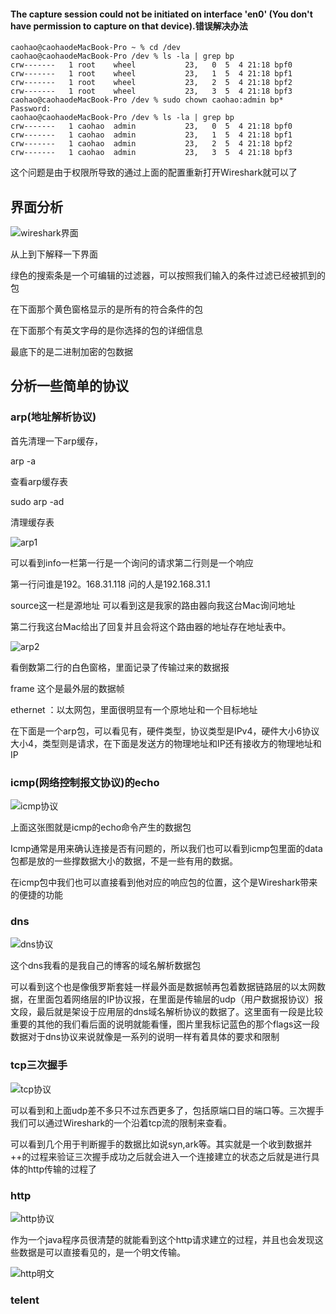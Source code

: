 #### The capture session could not be initiated on interface 'en0' (You don't have permission to capture on that device).错误解决办法

```
caohao@caohaodeMacBook-Pro ~ % cd /dev
caohao@caohaodeMacBook-Pro /dev % ls -la | grep bp
crw-------   1 root    wheel           23,   0  5  4 21:18 bpf0
crw-------   1 root    wheel           23,   1  5  4 21:18 bpf1
crw-------   1 root    wheel           23,   2  5  4 21:18 bpf2
crw-------   1 root    wheel           23,   3  5  4 21:18 bpf3
caohao@caohaodeMacBook-Pro /dev % sudo chown caohao:admin bp*
Password:
caohao@caohaodeMacBook-Pro /dev % ls -la | grep bp
crw-------   1 caohao  admin           23,   0  5  4 21:18 bpf0
crw-------   1 caohao  admin           23,   1  5  4 21:18 bpf1
crw-------   1 caohao  admin           23,   2  5  4 21:18 bpf2
crw-------   1 caohao  admin           23,   3  5  4 21:18 bpf3
```

这个问题是由于权限所导致的通过上面的配置重新打开Wireshark就可以了

## 界面分析

![wireshark界面](image/wireshark界面.png)

从上到下解释一下界面

绿色的搜索条是一个可编辑的过滤器，可以按照我们输入的条件过滤已经被抓到的包

在下面那个黄色窗格显示的是所有的符合条件的包

在下面那个有英文字母的是你选择的包的详细信息

最底下的是二进制加密的包数据

## 分析一些简单的协议

### arp(地址解析协议)

首先清理一下arp缓存，

arp -a

查看arp缓存表

sudo arp -ad

清理缓存表

![arp1](image/arp1.png)

可以看到info一栏第一行是一个询问的请求第二行则是一个响应

第一行问谁是192。168.31.118 问的人是192.168.31.1

source这一栏是源地址 可以看到这是我家的路由器向我这台Mac询问地址

第二行我这台Mac给出了回复并且会将这个路由器的地址存在地址表中。

![arp2](image/arp2.png)

看倒数第二行的白色窗格，里面记录了传输过来的数据报

frame 这个是最外层的数据帧

ethernet ：以太网包，里面很明显有一个原地址和一个目标地址

在下面是一个arp包，可以看见有，硬件类型，协议类型是IPv4，硬件大小6协议大小4，类型则是请求，在下面是发送方的物理地址和IP还有接收方的物理地址和IP

### icmp(网络控制报文协议)的echo

![icmp协议](image/icmp协议.png)

上面这张图就是icmp的echo命令产生的数据包

Icmp通常是用来确认连接是否有问题的，所以我们也可以看到icmp包里面的data包都是放的一些撑数据大小的数据，不是一些有用的数据。

在icmp包中我们也可以直接看到他对应的响应包的位置，这个是Wireshark带来的便捷的功能

### dns

![dns协议](image/dns协议.png)

这个dns我看的是我自己的博客的域名解析数据包

可以看到这个也是像俄罗斯套娃一样最外面是数据帧再包着数据链路层的以太网数据，在里面包着网络层的IP协议报，在里面是传输层的udp（用户数据报协议）报文段，最后就是架设于应用层的dns域名解析协议的数据了。这里面有一段是比较重要的其他的我们看后面的说明就能看懂，图片里我标记蓝色的那个flags这一段数据对于dns协议来说就像是一系列的说明一样有着具体的要求和限制

### tcp三次握手

![tcp协议](image/tcp协议.png)

可以看到和上面udp差不多只不过东西更多了，包括原端口目的端口等。三次握手我们可以通过Wireshark的一个沿着tcp流的限制来查看。

可以看到几个用于判断握手的数据比如说syn,ark等。其实就是一个收到数据并++的过程来验证三次握手成功之后就会进入一个连接建立的状态之后就是进行具体的http传输的过程了

### http

![http协议](image/http协议.png)



作为一个java程序员很清楚的就能看到这个http请求建立的过程，并且也会发现这些数据是可以直接看见的，是一个明文传输。

![http明文](image/http明文.png)

### telent


